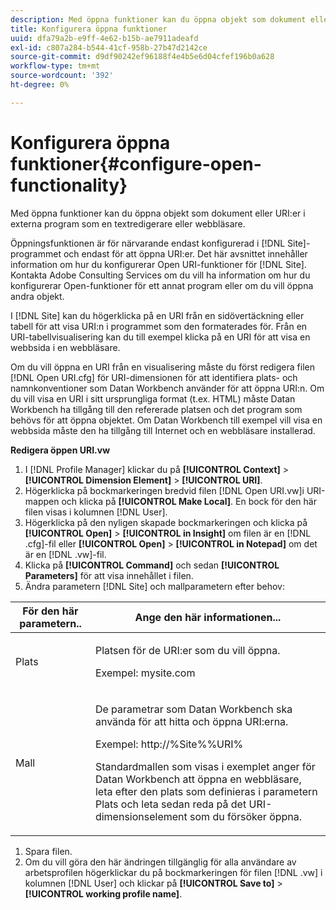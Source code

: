 ```yaml
---
description: Med öppna funktioner kan du öppna objekt som dokument eller URI:er i externa program som en textredigerare eller webbläsare.
title: Konfigurera öppna funktioner
uuid: dfa79a2b-e9ff-4e62-b15b-ae7911adeafd
exl-id: c807a284-b544-41cf-958b-27b47d2142ce
source-git-commit: d9df90242ef96188f4e4b5e6d04cfef196b0a628
workflow-type: tm+mt
source-wordcount: '392'
ht-degree: 0%

---
```


# Konfigurera öppna funktioner{#configure-open-functionality}

Med öppna funktioner kan du öppna objekt som dokument eller URI:er i externa program som en textredigerare eller webbläsare.

Öppningsfunktionen är för närvarande endast konfigurerad i [!DNL Site]-programmet och endast för att öppna URI:er. Det här avsnittet innehåller information om hur du konfigurerar Open URI-funktioner för [!DNL Site]. Kontakta Adobe Consulting Services om du vill ha information om hur du konfigurerar Open-funktioner för ett annat program eller om du vill öppna andra objekt.

I [!DNL Site] kan du högerklicka på en URI från en sidövertäckning eller tabell för att visa URI:n i programmet som den formaterades för. Från en URI-tabellvisualisering kan du till exempel klicka på en URI för att visa en webbsida i en webbläsare.

Om du vill öppna en URI från en visualisering måste du först redigera filen [!DNL Open URI.cfg] för URI-dimensionen för att identifiera plats- och namnkonventioner som Datan Workbench använder för att öppna URI:n. Om du vill visa en URI i sitt ursprungliga format (t.ex. HTML) måste Datan Workbench ha tillgång till den refererade platsen och det program som behövs för att öppna objektet. Om Datan Workbench till exempel vill visa en webbsida måste den ha tillgång till Internet och en webbläsare installerad.

**Redigera öppen URI.vw**

1. I [!DNL Profile Manager] klickar du på **[!UICONTROL Context]** > **[!UICONTROL Dimension Element]** > **[!UICONTROL URI]**.
1. Högerklicka på bockmarkeringen bredvid filen [!DNL Open URI.vw]i URI-mappen och klicka på **[!UICONTROL Make Local]**. En bock för den här filen visas i kolumnen [!DNL User].
1. Högerklicka på den nyligen skapade bockmarkeringen och klicka på **[!UICONTROL Open]** > **[!UICONTROL in Insight]** om filen är en [!DNL .cfg]-fil eller **[!UICONTROL Open]** > **[!UICONTROL in Notepad]** om det är en [!DNL .vw]-fil.
1. Klicka på **[!UICONTROL Command]** och sedan **[!UICONTROL Parameters]** för att visa innehållet i filen.
1. Ändra parametern [!DNL Site] och mallparametern efter behov:

<table id="table_CDB316DB271F476AB9F9B557B86AFD25"> 
 <thead> 
  <tr> 
   <th colname="col1" class="entry"> För den här parametern.. </th> 
   <th colname="col2" class="entry"> Ange den här informationen... </th> 
  </tr>
 </thead>
 <tbody> 
  <tr> 
   <td colname="col1"> <p>Plats </p> </td> 
   <td colname="col2"> <p>Platsen för de URI:er som du vill öppna. </p> <p>Exempel: mysite.com </p> </td> 
  </tr> 
  <tr> 
   <td colname="col1"> <p>Mall </p> </td> 
   <td colname="col2"> <p>De parametrar som Datan Workbench ska använda för att hitta och öppna URI:erna. </p> <p>Exempel: <span class="filepath"> http://%Site%%URI%</span> </p> <p>Standardmallen som visas i exemplet anger för Datan Workbench att öppna en webbläsare, leta efter den plats som definieras i parametern <span class="wintitle"> Plats</span> och leta sedan reda på det URI-dimensionselement som du försöker öppna. </p> </td> 
  </tr> 
 </tbody> 
</table>

1. Spara filen.
1. Om du vill göra den här ändringen tillgänglig för alla användare av arbetsprofilen högerklickar du på bockmarkeringen för filen [!DNL .vw] i kolumnen [!DNL User] och klickar på **[!UICONTROL Save to]** > **[!UICONTROL working profile name]**.
